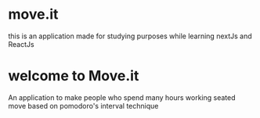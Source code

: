 # move.it
this is an application made for studying purposes while learning nextJs and ReactJs


# welcome to Move.it
An application to make people who spend many hours working seated move based on pomodoro's interval technique

